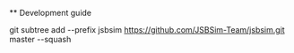 

** Development guide

git subtree add --prefix jsbsim https://github.com/JSBSim-Team/jsbsim.git master --squash 
